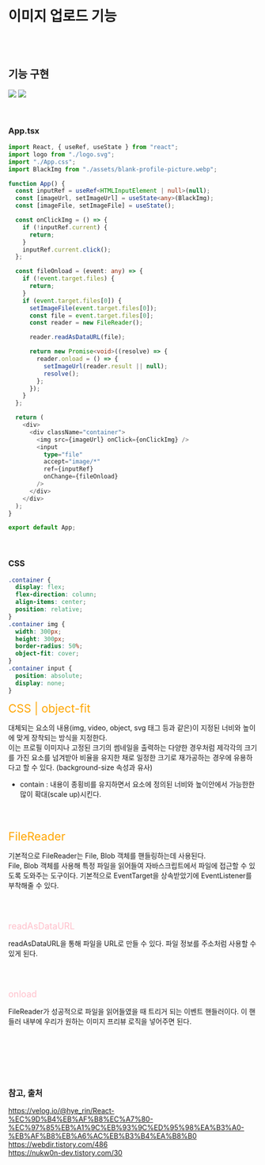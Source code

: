 # 이미지 업로드 기능

<br/>
<br/>

## 기능 구현

<a href="#"><img src="https://github.com/eunbaming/weather-app/assets/110072947/228b436f-81d0-4c58-bba4-7f0a05fbee41"></a>
<a href="#"><img src="https://github.com/eunbaming/weather-app/assets/110072947/08bcbc88-2916-496c-a888-97c01157cb5e"></a>

<br/>

### App.tsx

```typescript
import React, { useRef, useState } from "react";
import logo from "./logo.svg";
import "./App.css";
import BlackImg from "./assets/blank-profile-picture.webp";

function App() {
  const inputRef = useRef<HTMLInputElement | null>(null);
  const [imageUrl, setImageUrl] = useState<any>(BlackImg);
  const [imageFile, setImageFile] = useState();

  const onClickImg = () => {
    if (!inputRef.current) {
      return;
    }
    inputRef.current.click();
  };

  const fileOnload = (event: any) => {
    if (!event.target.files) {
      return;
    }
    if (event.target.files[0]) {
      setImageFile(event.target.files[0]);
      const file = event.target.files[0];
      const reader = new FileReader();

      reader.readAsDataURL(file);

      return new Promise<void>((resolve) => {
        reader.onload = () => {
          setImageUrl(reader.result || null);
          resolve();
        };
      });
    }
  };

  return (
    <div>
      <div className="container">
        <img src={imageUrl} onClick={onClickImg} />
        <input
          type="file"
          accept="image/*"
          ref={inputRef}
          onChange={fileOnload}
        />
      </div>
    </div>
  );
}

export default App;
```

 <br/>

### CSS

```css
.container {
  display: flex;
  flex-direction: column;
  align-items: center;
  position: relative;
}
.container img {
  width: 300px;
  height: 300px;
  border-radius: 50%;
  object-fit: cover;
}
.container input {
  position: absolute;
  display: none;
}
```

<span style='color: orange; font-size: 23px'>CSS | object-fit</span>

대체되는 요소의 내용(img, video, object, svg 태그 등과 같은)이 지정된 너비와 높이에 맞게 장착되는 방식을 지정한다.
<br/>
이는 프로필 이미지나 고정된 크기의 썸네일을 출력하는 다양한 경우처럼 제각각의 크기를 가진 요소를 넘겨받아 비율을 유지한 채로 일정한 크기로 재가공하는 경우에 유용하다고 할 수 있다.
(background-size 속성과 유사)

- contain : 내용이 종횡비를 유지하면서 요소에 정의된 너비와 높이안에서 가능한한 많이 확대(scale up)시킨다.

<br/>
<br/>

<span style='color: orange; font-size: 23px'>FileReader</span>

기본적으로 FileReader는 File, Blob 객체를 핸들링하는데 사용된다.
<br/>
File, Blob 객체를 사용해 특정 파일을 읽어들여 자바스크립트에서 파일에 접근할 수 있도록 도와주는 도구이다.
기본적으로 EventTarget을 상속받았기에 EventListener를 부착해줄 수 있다.

<br/>
<br/>

<span style='color: pink; font-size: 18px'>readAsDataURL</span>

readAsDataURL을 통해 파일을 URL로 만들 수 있다. 파일 정보를 주소처럼 사용할 수 있게 된다.

<br/>
<br/>

<span style='color: pink; font-size: 18px'>onload</span>

FileReader가 성공적으로 파일을 읽어들였을 때 트리거 되는 이벤트 핸들러이다.
이 핸들러 내부에 우리가 원하는 이미지 프리뷰 로직을 넣어주면 된다.

<br/>
<br/>
<br/>
<br/>
<br/>

### 참고, 출처

https://velog.io/@hye_rin/React-%EC%9D%B4%EB%AF%B8%EC%A7%80-%EC%97%85%EB%A1%9C%EB%93%9C%ED%95%98%EA%B3%A0-%EB%AF%B8%EB%A6%AC%EB%B3%B4%EA%B8%B0
<br/>
https://webdir.tistory.com/486
<br/>
https://nukw0n-dev.tistory.com/30
